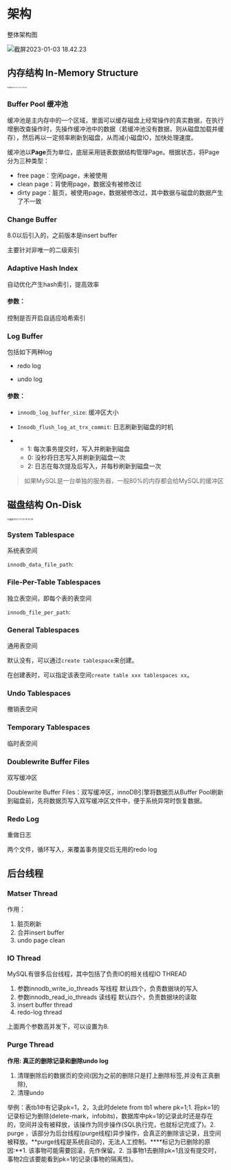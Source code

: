 # 架构

整体架构图

![截屏2023-01-03 18.42.23](https://xingqiu-tuchuang-1256524210.cos.ap-shanghai.myqcloud.com/3978/%E6%88%AA%E5%B1%8F2023-01-03%2018.42.23.png)



## 内存结构 In-Memory Structure

<img src="https://xingqiu-tuchuang-1256524210.cos.ap-shanghai.myqcloud.com/3978/%E6%88%AA%E5%B1%8F2023-01-03%2017.26.28.png" alt="截屏2023-01-03 17.26.28" style="zoom: 25%;" />

### Buffer Pool 缓冲池

缓冲池是主内存中的一个区域，里面可以缓存磁盘上经常操作的真实数据，在执行增删改查操作时，先操作缓冲池中的数据（若缓冲池没有数据，则从磁盘加载并缓存），然后再以一定频率刷新到磁盘，从而减小磁盘IO，加快处理速度。



缓冲池以**Page**页为单位，底层采用链表数据结构管理Page。根据状态，将Page分为三种类型：

- free page：空闲page，未被使用
- clean page：背使用page，数据没有被修改过
- dirty page：脏页，被使用page，数据被修改过，其中数据与磁盘的数据产生了不一致



### Change Buffer

8.0以后引入的，之前版本是insert buffer

主要针对非唯一的二级索引



### Adaptive Hash Index

自动优化产生hash索引，提高效率



#### 参数：

控制是否开启自适应哈希索引



### Log Buffer

包括如下两种log

- redo log

- undo log



#### 参数：

- `innodb_log_buffer_size`: 缓冲区大小

- `Innodb_flush_log_at_trx_commit`: 日志刷新到磁盘的时机

- - 1: 每次事务提交时，写入并刷新到磁盘
  - 0: 没秒将日志写入并刷新到磁盘一次
  - 2: 日志在每次提及后写入，并每秒刷新到磁盘一次


> 如果MySQL是一台单独的服务器，一般80%的内存都会给MySQL的缓冲区



## 磁盘结构 On-Disk

<img src="https://xingqiu-tuchuang-1256524210.cos.ap-shanghai.myqcloud.com/3978/%E6%88%AA%E5%B1%8F2023-01-03%2018.43.06.png" alt="截屏2023-01-03 18.43.06" style="zoom: 33%;" />



### System Tablespace

系统表空间

`innodb_data_file_path`: 



### File-Per-Table Tablespaces

独立表空间，即每个表的表空间

`innodb_file_per_path`: 



### General Tablespaces

通用表空间

默认没有，可以通过`create tablespace`来创建。

在创建表时，可以指定该表空间`create table xxx tablespaces xx`。



### Undo Tablespaces

撤销表空间



### Temporary Tablespaces

临时表空间



### Doublewrite Buffer Files

双写缓冲区

Doublewrite Buffer Files：双写缓冲区，innoDB引擎将数据页从Buffer Pool刷新到磁盘前，先将数据页写入双写缓冲区文件中，便于系统异常时恢复数据。



### Redo Log

重做日志

两个文件，循环写入，来覆盖事务提交后无用的redo log





## 后台线程

### Matser Thread

作用：

1. 脏页刷新
2. 合并insert buffer
3. undo page clean

### IO Thread

MySQL有很多后台线程，其中包括了负责IO的相关线程IO THREAD

1. 参数innodb_write_io_threads 写线程 默认四个，负责数据块的写入
2. 参数innodb_read_io_threads 读线程  默认四个，负责数据块的读取
3. insert buffer thread
4. redo-log thread

上面两个参数高并发下，可以设置为8.

### Purge Thread

**作用: 真正的删除记录和删除undo log**

1. 清理删除后的数据页的空间(因为之前的删除只是打上删除标签,并没有正真删除),
2. 清理undo

举例：表tb1中有记录pk=1，2，3;此时delete from tb1 where pk=1;1. 将pk=1的记录标记为删除(delete-mark，infobits)，数据库中pk=1的记录此时还是存在的，空间并没有被释放，该操作为同步操作(SQL执行完，也就标记完成了)。2. purge ，该部分为后台线程(purge线程)异步操作，会真正的删除该记录，且空间被释放。**purge线程是系统自动的，无法人工控制。****标记为已删除的原因:**1. 该事物可能需要回滚，先作保留。2. 当事物1去删除pk=1且没有提交时， 事物2应该要能看到pk=1的记录(事物的隔离性)。
